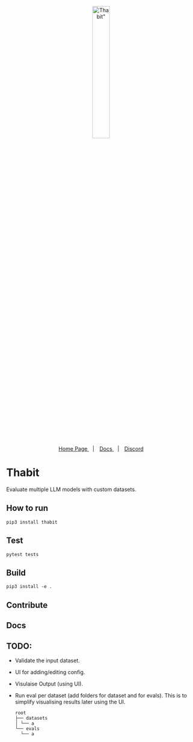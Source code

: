 <div align="center">
  <img src="https://docs.thabit.ai/assets/img/thabit-logo.png" width="30%" alt=Thabit" />
</div>

<div align="center" style="line-height: 1;">
  <a href="https://thabit.ai" target="_blank" style="margin: 2px;">
    Home Page
  </a>
  &nbsp; | &nbsp;
  <a href="https://docs.thabit.ai" target="_blank" style="margin: 2px;">
    Docs
  </a>
  &nbsp; | &nbsp;
  <a href="https://discord.gg/5XQgnjXQ" target="_blank" style="margin: 2px;">
    Discord
  </a>
</div>

# Thabit

Evaluate multiple LLM models with custom datasets.

## How to run

```shell
pip3 install thabit
```

## Test

```shell
pytest tests
```

## Build

```shell
pip3 install -e .
```

## Contribute

## Docs

## TODO:

- Validate the input dataset.
- UI for adding/editing config.
- Visulaise Output (using UI).
- Run eval per dataset (add folders for dataset and for evals).
  This is to simplify visualising results later using the UI.

  ```
  root
  ├── datasets
  │ └── a
  └── evals
    └── a
  ```
